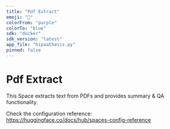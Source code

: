 ```yaml
---
title: "Pdf Extract"
emoji: "🐢"
colorFrom: "purple"
colorTo: "blue"
sdk: "docker"
sdk_version: "latest"
app_file: "hipaathesis.py"
pinned: false
---
```


# Pdf Extract
This Space extracts text from PDFs and provides summary & QA functionality.

Check the configuration reference: https://huggingface.co/docs/hub/spaces-config-reference
